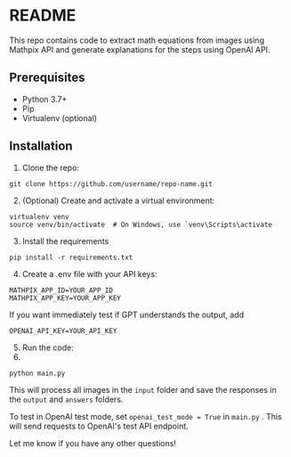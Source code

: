 # README

This repo contains code to extract math equations from images using Mathpix API and generate explanations for the steps using OpenAI API.

## Prerequisites

- Python 3.7+
- Pip
- Virtualenv (optional)

## Installation

1. Clone the repo:

```
git clone https://github.com/username/repo-name.git
```
2. (Optional) Create and activate a virtual environment:

```
virtualenv venv
source venv/bin/activate  # On Windows, use `venv\Scripts\activate
````
3. Install the requirements
   
```
pip install -r requirements.txt
```

4. Create a .env file with your API keys:
```
MATHPIX_APP_ID=YOUR_APP_ID
MATHPIX_APP_KEY=YOUR_APP_KEY
```

If you want immediately test if GPT understands the output, add

```
OPENAI_API_KEY=YOUR_API_KEY
```

5. Run the code:
6. 
```
python main.py
```
This will process all images in the  `input`  folder and save the responses in the  `output`  and  `answers`  folders.

To test in OpenAI test mode, set  `openai_test_mode = True`  in  `main.py` . This will send requests to OpenAI's test API endpoint.

Let me know if you have any other questions!
